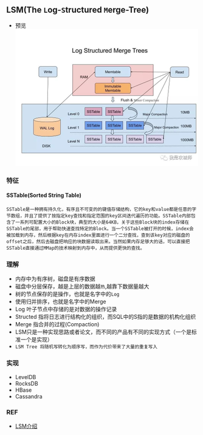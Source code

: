 ## LSM(The `L`og-`S`tructured `M`erge-Tree)
* 预览<br> ![overview](./assets/lsm/ueqj0v1mqu.jpeg)
### 特征
#### SSTable(Sorted String Table)
`SSTable是一种拥有持久化，有序且不可变的的键值存储结构，它的key和value都是任意的字节数组，并且了提供了按指定key查找和指定范围的key区间迭代遍历的功能。SSTable内部包含了一系列可配置大小的Block块，典型的大小是64KB，关于这些Block块的index存储在SSTable的尾部，用于帮助快速查找特定的Block。当一个SSTable被打开的时候，index会被加载到内存，然后根据key在内存index里面进行一个二分查找，查到该key对应的磁盘的offset之后，然后去磁盘把响应的块数据读取出来。当然如果内存足够大的话，可以直接把SSTable直接通过MMap的技术映射到内存中，从而提供更快的查找。 `

### 理解
* 内存中为有序树，磁盘是有序数据
* 磁盘中分层保存，越是上层的数据越`热`,越靠下数据量越大
* 树的节点保存的是操作，也就是名字中的`Log`
* 使用归并排序，也就是名字中的Merge
* Log 叶子节点中存储的是对数据的操作记录
* Structed 指将日志进行结构化的组织，而SQL中的S指的是数据的机构化组织
* Merge 指合并的过程(Compaction)
* LSM只是一种实现思路或者论文，而不同的产品有不同的实现方式（一个是标准一个是实现）
* `LSM Tree 将随机写转化为顺序写，而作为代价带来了大量的重复写入`
### 实现
* LevelDB
* RocksDB
* HBase
* Cassandra
### REF
* [LSM介绍](https://zhuanlan.zhihu.com/p/415799237)